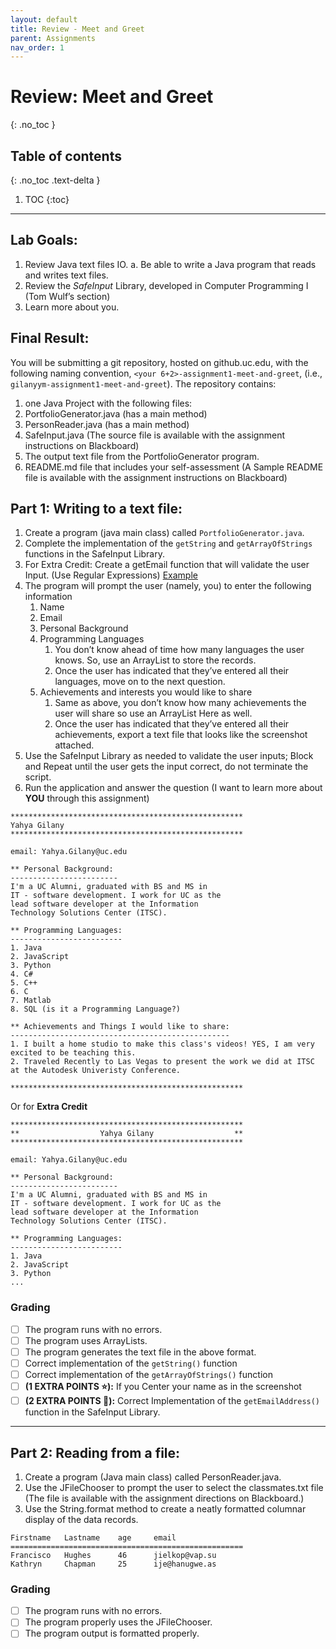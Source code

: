 ```yaml
---
layout: default
title: Review - Meet and Greet
parent: Assignments
nav_order: 1
---
```

# Review: Meet and Greet
{: .no_toc }

## Table of contents
{: .no_toc .text-delta }

1. TOC
{:toc}

---

## Lab Goals:
1. Review Java text files IO.
  a. Be able to write a Java program that reads and writes text files.
2. Review the *SafeInput* Library, developed in Computer Programming I (Tom Wulf’s section)
3. Learn more about you.

## Final Result:
You will be submitting a git repository, hosted on github.uc.edu, with the following naming
convention, `<your 6+2>-assignment1-meet-and-greet`, (i.e., `gilanyym-assignment1-meet-and-greet`). The repository contains:
1. one Java Project with the following files:
  1. PortfolioGenerator.java (has a main method)
  2. PersonReader.java (has a main method)
  3. SafeInput.java (The source file is available with the assignment instructions on Blackboard)
  4. The output text file from the PortfolioGenerator program.
2. README.md file that includes your self-assessment (A Sample README file is
available with the assignment instructions on Blackboard)

## Part 1: Writing to a text file:
1. Create a program (java main class) called `PortfolioGenerator.java`.
2. Complete the implementation of the `getString` and `getArrayOfStrings` functions in the SafeInput Library.
3. For Extra Credit: Create a getEmail function that will validate the user Input. (Use Regular Expressions) [Example](https://howtodoinjava.com/regex/java-regex-validate-email-address/)
4. The program will prompt the user (namely, you) to enter the following information
    1. Name
    2. Email
    3. Personal Background
    4. Programming Languages
        1. You don’t know ahead of time how many languages the user knows. So, use an ArrayList to store the records.
        2. Once the user has indicated that they’ve entered all their languages, move on to the next question.
    5. Achievements and interests you would like to share
        1. Same as above, you don’t know how many achievements the user will share so
use an ArrayList Here as well.
        2. Once the user has indicated that they’ve entered all their achievements, export a text file that looks like the screenshot attached.
5. Use the SafeInput Library as needed to validate the user inputs; Block and Repeat until the user gets the input correct, do not terminate the script.
6. Run the application and answer the question (I want to learn more about **YOU** through this
assignment)

```
****************************************************
Yahya Gilany
****************************************************

email: Yahya.Gilany@uc.edu

** Personal Background:
------------------------
I'm a UC Alumni, graduated with BS and MS in
IT - software development. I work for UC as the
lead software developer at the Information
Technology Solutions Center (ITSC).

** Programming Languages:
-------------------------
1. Java
2. JavaScript
3. Python
4. C#
5. C++
6. C
7. Matlab
8. SQL (is it a Programming Language?)

** Achievements and Things I would like to share:
-------------------------------------------------
1. I built a home studio to make this class's videos! YES, I am very excited to be teaching this.
2. Traveled Recently to Las Vegas to present the work we did at ITSC at the Autodesk Univeristy Conference.

****************************************************
```
Or for **Extra Credit**
```
****************************************************
**                  Yahya Gilany                  **
****************************************************

email: Yahya.Gilany@uc.edu

** Personal Background:
------------------------
I'm a UC Alumni, graduated with BS and MS in
IT - software development. I work for UC as the
lead software developer at the Information
Technology Solutions Center (ITSC).

** Programming Languages:
-------------------------
1. Java
2. JavaScript
3. Python
...
```

### Grading
- [ ] The program runs with no errors.
- [ ] The program uses ArrayLists.
- [ ] The program generates the text file in the above format.
- [ ] Correct implementation of the `getString()` function
- [ ] Correct implementation of the `getArrayOfStrings()` function
- [ ] **(1 EXTRA POINTS ⭐️):** If you Center your name as in the screenshot
- [ ] **(2 EXTRA POINTS 🌟):** Correct Implementation of the `getEmailAddress()` function in the SafeInput Library.

----

## Part 2: Reading from a file:

1. Create a program (Java main class) called PersonReader.java.
2. Use the JFileChooser to prompt the user to select the classmates.txt file (The file is
available with the assignment directions on Blackboard.)
3. Use the String.format method to create a neatly formatted columnar display of the data
records.

```
Firstname   Lastname    age     email
====================================================
Francisco   Hughes      46      jielkop@vap.su
Kathryn     Chapman     25      ije@hanugwe.as
```

### Grading
- [ ] The program runs with no errors.
- [ ] The program properly uses the JFileChooser.
- [ ] The program output is formatted properly.
